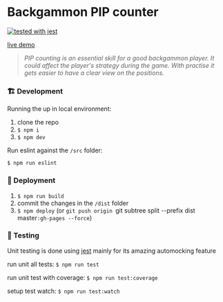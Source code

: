 # Backgammon PIP counter #

<!-- [![Build Status](https://travis-ci.org/Backgammon-Bandits/pip-counter.svg?branch=master)](https://travis-ci.org/Backgammon-Bandits/pip-counter) -->
[![tested with jest](https://img.shields.io/badge/tested_with-jest-99424f.svg)](https://github.com/facebook/jest)

[live demo](https://backgammonist.github.io/pip-counter/)

> _PIP counting is an essential skill for a good backgammon player. It could affect the player's strategy during the game. With practise it gets easier to have a clear view on the positions._

### 🏗️ Development ###

Running the up in local environment: 
1. clone the repo
2. `$ npm i`
3. `$ npm dev`

Run eslint against the `/src` folder:

`$ npm run eslint`

### 🚀 Deployment ###

1. `$ npm run build`
2. commit the changes in the `/dist` folder
3. `$ npm deploy` (or `git push origin `git subtree split --prefix dist master`:gh-pages --force`)

### :green_apple: Testing ###
Unit testing is done using [jest](https://facebook.github.io/jest/) mainly for its amazing automocking feature

run unit all tests:
`$ npm run test`

run unit test with coverage:
`$ npm run test:coverage`

setup test watch:
`$ npm run test:watch`